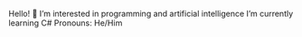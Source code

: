 Hello! 🙌
I’m interested in programming and artificial intelligence
I’m currently learning C#
Pronouns: He/Him

<!---
jacobsouth/jacobsouth is a ✨ special ✨ repository because its `README.md` (this file) appears on your GitHub profile.
You can click the Preview link to take a look at your changes.
--->
